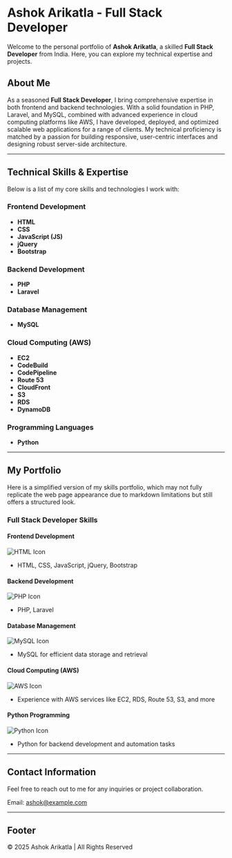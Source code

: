 # Ashok Arikatla - Full Stack Developer

Welcome to the personal portfolio of **Ashok Arikatla**, a skilled **Full Stack Developer** from India. Here, you can explore my technical expertise and projects.

## About Me

As a seasoned **Full Stack Developer**, I bring comprehensive expertise in both frontend and backend technologies. With a solid foundation in PHP, Laravel, and MySQL, combined with advanced experience in cloud computing platforms like AWS, I have developed, deployed, and optimized scalable web applications for a range of clients. My technical proficiency is matched by a passion for building responsive, user-centric interfaces and designing robust server-side architecture.

---

## Technical Skills & Expertise

Below is a list of my core skills and technologies I work with:

### Frontend Development
- **HTML**
- **CSS**
- **JavaScript (JS)**
- **jQuery**
- **Bootstrap**

### Backend Development
- **PHP**
- **Laravel**

### Database Management
- **MySQL**

### Cloud Computing (AWS)
- **EC2**
- **CodeBuild**
- **CodePipeline**
- **Route 53**
- **CloudFront**
- **S3**
- **RDS**
- **DynamoDB**

### Programming Languages
- **Python**

---

## My Portfolio

Here is a simplified version of my skills portfolio, which may not fully replicate the web page appearance due to markdown limitations but still offers a structured look.

### Full Stack Developer Skills

#### Frontend Development
![HTML Icon](https://img.icons8.com/ios/452/html-5.png) 
- HTML, CSS, JavaScript, jQuery, Bootstrap

#### Backend Development
![PHP Icon](https://img.icons8.com/ios/452/php-logo.png) 
- PHP, Laravel

#### Database Management
![MySQL Icon](https://img.icons8.com/ios/452/mysql-logo.png) 
- MySQL for efficient data storage and retrieval

#### Cloud Computing (AWS)
![AWS Icon](https://img.icons8.com/ios/452/aws.png) 
- Experience with AWS services like EC2, RDS, Route 53, S3, and more

#### Python Programming
![Python Icon](https://img.icons8.com/ios/452/python.png) 
- Python for backend development and automation tasks

---

## Contact Information

Feel free to reach out to me for any inquiries or project collaboration.

Email: [ashok@example.com](mailto:ashok@example.com)

---

## Footer

© 2025 Ashok Arikatla | All Rights Reserved
